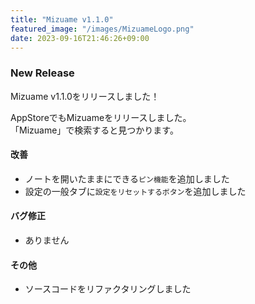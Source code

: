 ```yaml
---
title: "Mizuame v1.1.0"
featured_image: "/images/MizuameLogo.png"
date: 2023-09-16T21:46:26+09:00
---
```

### New Release
Mizuame v1.1.0をリリースしました！  

AppStoreでもMizuameをリリースしました。  
「Mizuame」で検索すると見つかります。  

#### 改善
- ノートを開いたままにできる`ピン機能`を追加しました
- 設定の一般タブに`設定をリセットするボタン`を追加しました

#### バグ修正
- ありません

#### その他
- ソースコードをリファクタリングしました
